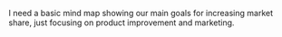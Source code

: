 I need a basic mind map showing our main goals for increasing market share, just focusing on product improvement and marketing.
